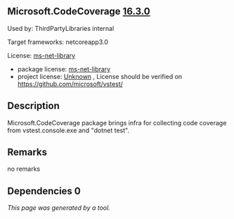 Microsoft.CodeCoverage [16.3.0](https://www.nuget.org/packages/Microsoft.CodeCoverage/16.3.0)
--------------------

Used by: ThirdPartyLibraries internal

Target frameworks: netcoreapp3.0

License: [ms-net-library](../../../../licenses/ms-net-library) 

- package license: [ms-net-library](http://www.microsoft.com/web/webpi/eula/net_library_eula_enu.htm) 
- project license: [Unknown](https://raw.githubusercontent.com/microsoft/vstest/master/LICENSE) , License should be verified on https://github.com/microsoft/vstest/

Description
-----------
Microsoft.CodeCoverage package brings infra for collecting code coverage from vstest.console.exe and "dotnet test".

Remarks
-----------
no remarks

Dependencies 0
-----------


*This page was generated by a tool.*